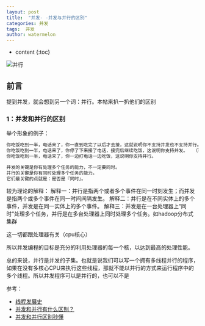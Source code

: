 ```yaml
---
layout: post
title:  "并发- -并发与并行的区别"
categories: 并发
tags:  并发
author: watermelon
---
```

* content
{:toc}

![并行](https://wx2.sinaimg.cn/mw1024/005xB1vLly1fyirec1um4j30k00b9jst.jpg)
## 前言
提到并发，就会想到另一个词：并行。本帖来扒一扒他们的区别







### 1：并发和并行的区别
举个形象的例子：
```xml
你吃饭吃到一半，电话来了，你一直到吃完了以后才去接，这就说明你不支持并发也不支持并行。
你吃饭吃到一半，电话来了，你停了下来接了电话，接完后继续吃饭，这说明你支持并发。  （不一定是同时的）
你吃饭吃到一半，电话来了，你一边打电话一边吃饭，这说明你支持并行。  

并发的关键是你有处理多个任务的能力，不一定要同时。  
并行的关键是你有同时处理多个任务的能力。  
它们最关键的点就是：是否是『同时』。
```

较为理论的解释：
解释一：并行是指两个或者多个事件在同一时刻发生；而并发是指两个或多个事件在同一时间间隔发生。
解释二：并行是在不同实体上的多个事件，并发是在同一实体上的多个事件。
解释三：并发是在一台处理器上“同时”处理多个任务，并行是在多台处理器上同时处理多个任务。如hadoop分布式集群

这一切都跟处理器有关（cpu核心）

所以并发编程的目标是充分的利用处理器的每一个核，以达到最高的处理性能。

总的来说，并行是并发的子集。也就是说我们可以写一个拥有多线程并行的程序，如果在没有多核心CPU来执行这些线程，那就不能以并行的方式来运行程序中的多个线程。所以并发程序可以是并行的，也可以不是

参考：
* [线程发展史](https://mp.weixin.qq.com/s?__biz=MzI0MzI1Mjg5Nw==&mid=2247483676&idx=1&sn=199eb2b29f9cadc3391d0cf8a5dcbcb5&chksm=e96eaad2de1923c43df5e516e9e08862a86690c26d89afc2a2f150d76ea6e2f8a19314a255e1&mpshare=1&scene=1&srcid=1221lZfwR6awmrHGLEgpuszi#rd)  
* [并发和并行有什么区别？](http://ifeve.com/parallel_and_con/)  
* [并发和并行区别秒懂](https://blog.csdn.net/weixin_30363263/article/details/80732156)  




